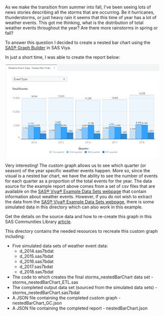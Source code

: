 As we make the transition from summer into fall, I've been seeing lots of news stories describing all the storms that are occurring.  Be it hurricanes, thunderstorms, or just heavy rain it seems that this time of year has a lot of weather events.  This got me thinking, what is the distribution of total weather events throughout the year?  Are there more rainstorms in spring or fall?  

To answer this question I decided to create a nested bar chart using the [SAS® Graph Builder](https://go.documentation.sas.com/?cdcId=vacdc&cdcVersion=8.5&docsetId=grbldrug&docsetTarget=titlepage.htm&locale=en) in SAS Viya.  

In just a short time, I was able to create the report below:

![](./nestedBarChart.gif)

Very interesting!  The custom graph allows us to see which quarter (or season) of the year specific weather events happen.  More so, since the visual is a nested bar chart, we have the ability to see the number of events for each quarter as a proportion of the total events for the year.  The data source for the example report above comes from a set of csv files that are available on the [SAS® Viya® Example Data Sets webpage](https://support.sas.com/documentation/onlinedoc/viya/examples.htm) that contain information about weather events.  However, if you do not wish to extract the data from the [SAS® Viya® Example Data Sets webpage](https://support.sas.com/documentation/onlinedoc/viya/examples.htm), there is some simulated data in this directory which can also work in this example.

Get the details on the source data and how to re-create this graph in this SAS Communities Library [article](https://communities.sas.com/t5/SAS-Communities-Library/Three-Steps-to-Building-a-Nested-Bar-Chart/ta-p/682769).

This directory contains the needed resources to recreate this custom graph including:
* Five simulated data sets of weather event data: 
  * d_2014.sas7bdat
  * d_2015.sas7bdat
  * d_2016.sas7bdat
  * d_2017.sas7bdat
  * d_2018.sas7bdat
* The code to which creates the final storms_nestedBarChart data set - storms_nestedBarChart_ETL.sas
* The completed output data set (sourced from the simulated data sets) - storms_nestedBarChart.sas7bdat
* A JSON file containing the completed custom graph - nestedBarChart_GC.json
* A JSON file containing the completed report - nestedBarChart.json


